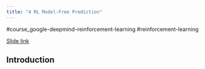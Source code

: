 ```yaml
---
title: "4 RL Model-Free Prediction"
---
```

#course_google-deepmind-reinforcement-learning #reinforcement-learning 

[Slide link](https://www.davidsilver.uk/wp-content/uploads/2020/03/MC-TD.pdf)

## Introduction
